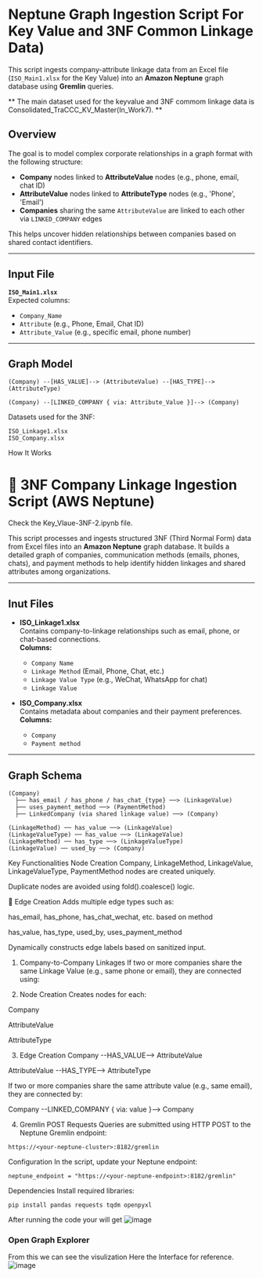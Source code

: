 #  Neptune Graph Ingestion Script For Key Value and 3NF Common Linkage Data) 

This script ingests company-attribute linkage data from an Excel file (`ISO_Main1.xlsx` for the Key Value) into an **Amazon Neptune** graph database using **Gremlin** queries.

** The main dataset used for the keyvalue and 3NF commom linkage data is Consolidated_TraCCC_KV_Master(In_Work7). **
##  Overview

The goal is to model complex corporate relationships in a graph format with the following structure:

- **Company** nodes linked to **AttributeValue** nodes (e.g., phone, email, chat ID)
- **AttributeValue** nodes linked to **AttributeType** nodes (e.g., 'Phone', 'Email')
- **Companies** sharing the same `AttributeValue` are linked to each other via `LINKED_COMPANY` edges

This helps uncover hidden relationships between companies based on shared contact identifiers.

---

## Input File

**`ISO_Main1.xlsx`**  
Expected columns:
- `Company_Name`
- `Attribute` (e.g., Phone, Email, Chat ID)
- `Attribute_Value` (e.g., specific email, phone number)

---

## Graph Model

```text
(Company) --[HAS_VALUE]--> (AttributeValue) --[HAS_TYPE]--> (AttributeType)

(Company) --[LINKED_COMPANY { via: Attribute_Value }]--> (Company)
```

Datasets used  for the 3NF:
```
ISO_Linkage1.xlsx
ISO_Company.xlsx

```

How It Works
# 🔗 3NF Company Linkage Ingestion Script (AWS Neptune)
Check the Key_Vlaue-3NF-2.ipynb file.

This script processes and ingests structured 3NF (Third Normal Form) data from Excel files into an **Amazon Neptune** graph database. It builds a detailed graph of companies, communication methods (emails, phones, chats), and payment methods to help identify hidden linkages and shared attributes among organizations.

---

##  Inut Files

- **ISO_Linkage1.xlsx**  
  Contains company-to-linkage relationships such as email, phone, or chat-based connections.  
  **Columns:**
  - `Company Name`
  - `Linkage Method` (Email, Phone, Chat, etc.)
  - `Linkage Value Type` (e.g., WeChat, WhatsApp for chat)
  - `Linkage Value`

- **ISO_Company.xlsx**  
  Contains metadata about companies and their payment preferences.  
  **Columns:**
  - `Company`
  - `Payment method`

---

##  Graph Schema

```text
(Company) 
  ├── has_email / has_phone / has_chat_{type} ──> (LinkageValue)
  ├── uses_payment_method ──> (PaymentMethod)
  ├── LinkedCompany (via shared linkage value) ──> (Company)

(LinkageMethod) ── has_value ──> (LinkageValue)
(LinkageValueType) ── has_value ──> (LinkageValue)
(LinkageMethod) ── has_type ──> (LinkageValueType)
(LinkageValue) ── used_by ──> (Company)

```

Key Functionalities
Node Creation
Company, LinkageMethod, LinkageValue, LinkageValueType, PaymentMethod nodes are created uniquely.

Duplicate nodes are avoided using fold().coalesce() logic.

🔄 Edge Creation
Adds multiple edge types such as:

has_email, has_phone, has_chat_wechat, etc. based on method

has_value, has_type, used_by, uses_payment_method

Dynamically constructs edge labels based on sanitized input.


1. Company-to-Company Linkages
If two or more companies share the same Linkage Value (e.g., same phone or email), they are connected using:

2. Node Creation
Creates nodes for each:

Company

AttributeValue

AttributeType

3. Edge Creation
Company --HAS_VALUE--> AttributeValue

AttributeValue --HAS_TYPE--> AttributeType

If two or more companies share the same attribute value (e.g., same email), they are connected by:

Company --LINKED_COMPANY { via: value }--> Company

4. Gremlin POST Requests
Queries are submitted using HTTP POST to the Neptune Gremlin endpoint:

```
https://<your-neptune-cluster>:8182/gremlin
```
Configuration
In the script, update your Neptune endpoint:

```
neptune_endpoint = "https://<your-neptune-endpoint>:8182/gremlin"
```
Dependencies
Install required libraries:
```
pip install pandas requests tqdm openpyxl

```
After running the code your will get 
![image](https://github.com/user-attachments/assets/c2a66116-599e-4105-bc27-7e69007eadf1)

### Open Graph Explorer
From this we can see the visulization 
Here the Interface for reference.
![image](https://github.com/user-attachments/assets/bde623d0-a883-4178-89ac-3b768371410a)



